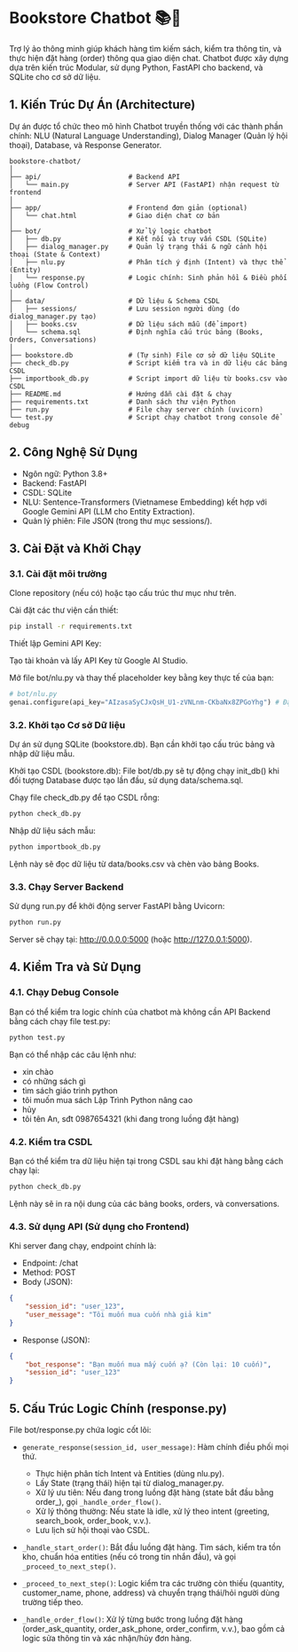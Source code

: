 # Bookstore Chatbot 📚🤖

Trợ lý ảo thông minh giúp khách hàng tìm kiếm sách, kiểm tra thông tin, và thực hiện đặt hàng (order) thông qua giao diện chat. Chatbot được xây dựng dựa trên kiến trúc Modular, sử dụng Python, FastAPI cho backend, và SQLite cho cơ sở dữ liệu.

## 1. Kiến Trúc Dự Án (Architecture)

Dự án được tổ chức theo mô hình Chatbot truyền thống với các thành phần chính: NLU (Natural Language Understanding), Dialog Manager (Quản lý hội thoại), Database, và Response Generator.

```
bookstore-chatbot/
│
├── api/                      # Backend API
│   └── main.py               # Server API (FastAPI) nhận request từ frontend
│
├── app/                      # Frontend đơn giản (optional)
│   └── chat.html             # Giao diện chat cơ bản
│
├── bot/                      # Xử lý logic chatbot
│   ├── db.py                 # Kết nối và truy vấn CSDL (SQLite)
│   ├── dialog_manager.py     # Quản lý trạng thái & ngữ cảnh hội thoại (State & Context)
│   ├── nlu.py                # Phân tích ý định (Intent) và thực thể (Entity)
│   └── response.py           # Logic chính: Sinh phản hồi & Điều phối luồng (Flow Control)
│
├── data/                     # Dữ liệu & Schema CSDL
│   ├── sessions/             # Lưu session người dùng (do dialog_manager.py tạo)
│   ├── books.csv             # Dữ liệu sách mẫu (để import)
│   └── schema.sql            # Định nghĩa cấu trúc bảng (Books, Orders, Conversations)
│
├── bookstore.db              # (Tự sinh) File cơ sở dữ liệu SQLite
├── check_db.py               # Script kiểm tra và in dữ liệu các bảng CSDL
├── importbook_db.py          # Script import dữ liệu từ books.csv vào CSDL
├── README.md                 # Hướng dẫn cài đặt & chạy
├── requirements.txt          # Danh sách thư viện Python
├── run.py                    # File chạy server chính (uvicorn)
└── test.py                   # Script chạy chatbot trong console để debug
```

## 2. Công Nghệ Sử Dụng

- Ngôn ngữ: Python 3.8+
- Backend: FastAPI
- CSDL: SQLite
- NLU: Sentence-Transformers (Vietnamese Embedding) kết hợp với Google Gemini API (LLM cho Entity Extraction).
- Quản lý phiên: File JSON (trong thư mục sessions/).

## 3. Cài Đặt và Khởi Chạy

### 3.1. Cài đặt môi trường

Clone repository (nếu có) hoặc tạo cấu trúc thư mục như trên.

Cài đặt các thư viện cần thiết:

```bash
pip install -r requirements.txt
```

Thiết lập Gemini API Key:

Tạo tài khoản và lấy API Key từ Google AI Studio.

Mở file bot/nlu.py và thay thế placeholder key bằng key thực tế của bạn:

```python
# bot/nlu.py
genai.configure(api_key="AIzasaSyCJxQsH_U1-zVNLnm-CKbaNx8ZPGoYhg") # Đặt key thật của bạn vào đây
```

### 3.2. Khởi tạo Cơ sở Dữ liệu

Dự án sử dụng SQLite (bookstore.db). Bạn cần khởi tạo cấu trúc bảng và nhập dữ liệu mẫu.

Khởi tạo CSDL (bookstore.db):
File bot/db.py sẽ tự động chạy init_db() khi đối tượng Database được tạo lần đầu, sử dụng data/schema.sql.

Chạy file check_db.py để tạo CSDL rỗng:

```bash
python check_db.py
```

Nhập dữ liệu sách mẫu:

```bash
python importbook_db.py
```

Lệnh này sẽ đọc dữ liệu từ data/books.csv và chèn vào bảng Books.

### 3.3. Chạy Server Backend

Sử dụng run.py để khởi động server FastAPI bằng Uvicorn:

```bash
python run.py
```

Server sẽ chạy tại: http://0.0.0.0:5000 (hoặc http://127.0.0.1:5000).

## 4. Kiểm Tra và Sử Dụng

### 4.1. Chạy Debug Console

Bạn có thể kiểm tra logic chính của chatbot mà không cần API Backend bằng cách chạy file test.py:

```bash
python test.py
```

Bạn có thể nhập các câu lệnh như:

- xin chào
- có những sách gì
- tìm sách giáo trình python
- tôi muốn mua sách Lập Trình Python nâng cao
- hủy
- tôi tên An, sđt 0987654321 (khi đang trong luồng đặt hàng)

### 4.2. Kiểm tra CSDL

Bạn có thể kiểm tra dữ liệu hiện tại trong CSDL sau khi đặt hàng bằng cách chạy lại:

```bash
python check_db.py
```

Lệnh này sẽ in ra nội dung của các bảng books, orders, và conversations.

### 4.3. Sử dụng API (Sử dụng cho Frontend)

Khi server đang chạy, endpoint chính là:

- Endpoint: /chat
- Method: POST
- Body (JSON):

```json
{
    "session_id": "user_123",
    "user_message": "Tôi muốn mua cuốn nhà giả kim"
}
```

- Response (JSON):

```json
{
    "bot_response": "Bạn muốn mua mấy cuốn ạ? (Còn lại: 10 cuốn)",
    "session_id": "user_123"
}
```

## 5. Cấu Trúc Logic Chính (response.py)

File bot/response.py chứa logic cốt lõi:

- `generate_response(session_id, user_message)`: Hàm chính điều phối mọi thứ.
  - Thực hiện phân tích Intent và Entities (dùng nlu.py).
  - Lấy State (trạng thái) hiện tại từ dialog_manager.py.
  - Xử lý ưu tiên: Nếu đang trong luồng đặt hàng (state bắt đầu bằng order_), gọi `_handle_order_flow()`.
  - Xử lý thông thường: Nếu state là idle, xử lý theo intent (greeting, search_book, order_book, v.v.).
  - Lưu lịch sử hội thoại vào CSDL.

- `_handle_start_order()`: Bắt đầu luồng đặt hàng. Tìm sách, kiểm tra tồn kho, chuẩn hóa entities (nếu có trong tin nhắn đầu), và gọi `_proceed_to_next_step()`.

- `_proceed_to_next_step()`: Logic kiểm tra các trường còn thiếu (quantity, customer_name, phone, address) và chuyển trạng thái/hỏi người dùng trường tiếp theo.

- `_handle_order_flow()`: Xử lý từng bước trong luồng đặt hàng (order_ask_quantity, order_ask_phone, order_confirm, v.v.), bao gồm cả logic sửa thông tin và xác nhận/hủy đơn hàng.
